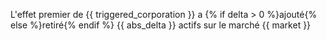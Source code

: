 L'effet premier de {{ triggered_corporation }} a {% if delta > 0 %}ajouté{% else %}retiré{% endif %} {{ abs_delta }} actifs sur le marché {{ market }}
